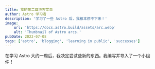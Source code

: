 ```yaml
---
title: 我的第二篇博客文章
author: Astro 学习者
description: '学习了一些 Astro 后，我根本停不下来！'
image:
    url: 'https://docs.astro.build/assets/arc.webp'
    alt: 'Thumbnail of Astro arcs.'
pubDate: 2022-07-08
tags: ['astro', 'blogging', 'learning in public', 'successes']
---
```


在学习 Astro 大约一周后，我决定尝试些新的东西。我编写并导入了一个小组件！
